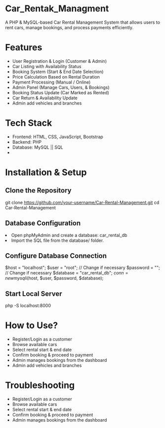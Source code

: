 # Car_Rentak_Managment

<p>A PHP & MySQL-based Car Rental Management System that allows users to rent cars, manage bookings,  and process payments efficiently.</p>
<h1> Features</h1>
<ul>
 <li> User Registration & Login (Customer & Admin)</li>
<li> Car Listing with Availability Status</li>
  <li>Booking System (Start & End Date Selection)</li>
  <li> Price Calculation Based on Rental Duration</li>
<li> Payment Processing (Manual / Online)</li>
<li>Admin Panel (Manage Cars, Users, & Bookings)</li>
<li> Booking Status Update (Car Marked as Rented)</li>
<li> Car Return & Availability Update</li>
  <li>Admin add vehicles and branches</li>
</ul>

<h1> Tech Stack
</h1>
<ul>
 <li>Frontend: HTML, CSS, JavaScript, Bootstrap</li>
<li>Backend: PHP </li>
<li>Database: MySQL || SQL</li>
<li></li>
</ul>


<h1>Installation & Setup</h1>
<h2>Clone the Repository</h2>

git clone https://github.com/your-username/Car-Rental-Management.git
cd Car-Rental-Management

<h2>Database Configuration</h2>

<li>Open phpMyAdmin and create a database: car_rental_db</li>
<li>Import the SQL file from the database/ folder.</li>


<h2>Configure Database Connection
</h2>

$host = "localhost";
$user = "root"; // Change if necessary
$password = ""; // Change if necessary
$database = "car_rental_db";
$conn = new mysqli($host, $user, $password, $database);


<h2> Start Local Server</h2>

php -S localhost:8000

<h1>How to Use?</h1>
<ul>
 <li>Register/Login as a customer</li>
<li> Browse available cars</li>
<li> Select rental start & end date</li>
<li> Confirm booking & proceed to payment</li>
<li>Admin manages bookings from the dashboard</li>
<li>Admin add vehicles and branches</li>

</ul>


<h1>Troubleshooting</h1>
<ul>
 <li>Register/Login as a customer</li>
<li> Browse available cars</li>
<li> Select rental start & end date</li>
<li> Confirm booking & proceed to payment</li>
<li>Admin manages bookings from the dashboard</li>

</ul>
